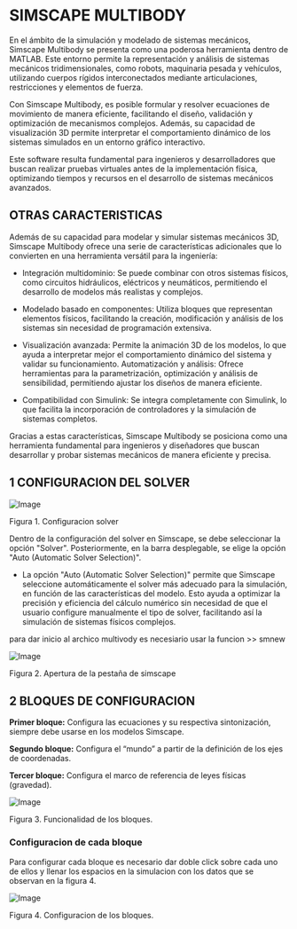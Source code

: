 # SIMSCAPE MULTIBODY

En el ámbito de la simulación y modelado de sistemas mecánicos, Simscape Multibody se presenta como una poderosa herramienta dentro de MATLAB. Este entorno permite la representación y análisis de sistemas mecánicos tridimensionales, como robots, maquinaria pesada y vehículos, utilizando cuerpos rígidos interconectados mediante articulaciones, restricciones y elementos de fuerza.

Con Simscape Multibody, es posible formular y resolver ecuaciones de movimiento de manera eficiente, facilitando el diseño, validación y optimización de mecanismos complejos. Además, su capacidad de visualización 3D permite interpretar el comportamiento dinámico de los sistemas simulados en un entorno gráfico interactivo.

Este software resulta fundamental para ingenieros y desarrolladores que buscan realizar pruebas virtuales antes de la implementación física, optimizando tiempos y recursos en el desarrollo de sistemas mecánicos avanzados.

## OTRAS CARACTERISTICAS

Además de su capacidad para modelar y simular sistemas mecánicos 3D, Simscape Multibody ofrece una serie de características adicionales que lo convierten en una herramienta versátil para la ingeniería:

* Integración multidominio: Se puede combinar con otros sistemas físicos, como circuitos hidráulicos, eléctricos y neumáticos, permitiendo el desarrollo de modelos más realistas y complejos.

* Modelado basado en componentes: Utiliza bloques que representan elementos físicos, facilitando la creación, modificación y análisis de los sistemas sin necesidad de programación extensiva.

* Visualización avanzada: Permite la animación 3D de los modelos, lo que ayuda a interpretar mejor el comportamiento dinámico del sistema y validar su funcionamiento.
Automatización y análisis: Ofrece herramientas para la parametrización, optimización y análisis de sensibilidad, permitiendo ajustar los diseños de manera eficiente.

* Compatibilidad con Simulink: Se integra completamente con Simulink, lo que facilita la incorporación de controladores y la simulación de sistemas completos.

Gracias a estas características, Simscape Multibody se posiciona como una herramienta fundamental para ingenieros y diseñadores que buscan desarrollar y probar sistemas mecánicos de manera eficiente y precisa.

## 1 CONFIGURACION DEL SOLVER

![Image](https://github.com/user-attachments/assets/02e3e45a-f5fa-4a09-83b0-9a6cd5cc355e)

Figura 1. Configuracion solver

Dentro de la configuración del solver en Simscape, se debe seleccionar la opción "Solver". Posteriormente, en la barra desplegable, se elige la opción "Auto (Automatic Solver Selection)".

* La opción "Auto (Automatic Solver Selection)" permite que Simscape seleccione automáticamente el solver más adecuado para la simulación, en función de las características del modelo. Esto ayuda a optimizar la precisión y eficiencia del cálculo numérico sin necesidad de que el usuario configure manualmente el tipo de solver, facilitando así la simulación de sistemas físicos complejos.


para dar inicio al archico multivody es necesiario usar la funcion >> smnew

![Image](https://github.com/user-attachments/assets/60be9cd9-3a40-4bb6-b052-2b6fc5b9d981)

Figura 2. Apertura de la pestaña de simscape

## 2 BLOQUES DE CONFIGURACION

**Primer bloque:** Configura las ecuaciones y su respectiva sintonización, siempre debe usarse en los modelos Simscape.

**Segundo bloque:** Configura el “mundo” a partir de la definición de los ejes de coordenadas.

**Tercer bloque:** Configura el marco de referencia de leyes físicas (gravedad).

![Image](https://github.com/user-attachments/assets/3b75f694-9303-4527-92e2-d03b98bbcf2a)

Figura 3. Funcionalidad de los bloques.

### Configuracion de cada bloque

Para  configurar cada bloque es necesario dar doble click sobre cada uno de ellos y llenar los espacios en la simulacion con los datos que se observan en la figura 4.

![Image](https://github.com/user-attachments/assets/c1d6eea0-44c7-4a9e-91e7-94b715e95eb2)

Figura 4. Configuracion de los bloques.
